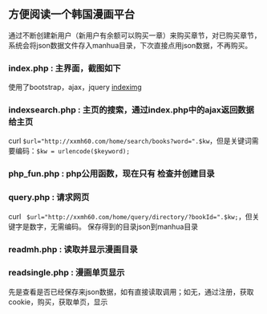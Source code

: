 ## 方便阅读一个韩国漫画平台
通过不断创建新用户（新用户有余额可以购买一章）来购买章节，对已购买章节，系统会将json数据文件存入manhua目录，下次直接点用json数据，不再购买。
### index.php : 主界面，截图如下
使用了bootstrap，ajax，jquery
[indeximg](https://)
### indexsearch.php : 主页的搜索，通过index.php中的ajax返回数据给主页
curl `$url="http://xxmh60.com/home/search/books?word=".$kw`，但是关键词需要编码：`$kw = urlencode($keyword);`
### php_fun.php : php公用函数，现在只有 检查并创建目录
### query.php : 请求网页
curl ` $url="http://xxmh60.com/home/query/directory/?bookId=".$kw;`，但关键字是数字，无需编码。
保存得到的目录json到manhua目录
### readmh.php : 读取并显示漫画目录
### readsingle.php : 漫画单页显示
先是查看是否已经保存来json数据，如有直接读取调用；如无，通过注册，获取cookie，购买，获取单页，显示

